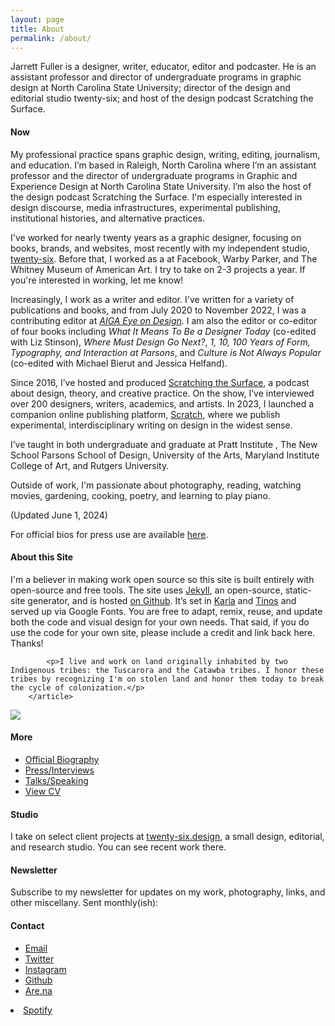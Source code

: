 ```yaml
---
layout: page
title: About
permalink: /about/
---
```


<div class="about-intro"><p>Jarrett Fuller is a designer, writer, educator, editor and podcaster. He is an assistant professor and director of undergraduate programs in graphic design at North Carolina State University; director of the design and editorial studio twenty-six; and host of the design podcast Scratching the Surface. </p></div>

<div class="profile">
<div class="text">

<!--
<div class="profile_section">
<h4>Short Biography (100 words)</h4>
<article><p>Jarrett Fuller is a designer, writer, educator, editor and podcaster. He is an assistant professor of graphic design at North Carolina State University; contributing editor at AIGA Eye On Design; director of twenty-six, a multidisciplinary design and editorial studio; and hosts the design podcast Scratching the Surface. He previously worked as a designer at Facebook, Warby Parker, and The Whitney Museum of American Art. He received his BFA in graphic design from Kutztown University and his MFA in graphic design and critical studies from Maryland Institute College of Art.</p>
</article>
</div>
-->

<div class="profile_section">
<h4>Now</h4>
<article><p>My professional practice spans graphic design, writing, editing, journalism, and education. I’m based in Raleigh, North Carolina where I’m an assistant professor and the director of undergraduate programs in Graphic and Experience Design at North Carolina State University. I’m also the host of the design podcast Scratching the Surface. I'm especially interested in design discourse, media infrastructures, experimental publishing, institutional histories, and alternative practices.</p>

<p>I've worked for nearly twenty years as a graphic designer, focusing on books, brands, and websites, most recently with my independent studio, <a href="http://www.twenty-six.design">twenty-six</a>. Before that, I worked as a at Facebook, Warby Parker, and The Whitney Museum of American Art. I try to take on 2-3 projects a year. If you're interested in working, let me know! </p>

<p>Increasingly, I work as a writer and editor. I've written for a variety of publications and books, and from July 2020 to November 2022, I was a contributing editor at <a href="http://eyeondesign.aiga.org"><i>AIGA Eye on Design</i></a>. I am also the editor or co-editor of four books including <i>What It Means To Be a Designer Today</i> (co-edited with Liz Stinson), <i>Where Must Design Go Next?</i>,  <i>1, 10, 100 Years of Form, Typography, and Interaction at Parsons</i>, and <i>Culture is Not Always Popular</i> (co-edited with Michael Bierut and Jessica Helfand). </p>

<p>Since 2016, I’ve hosted and produced <a href="http://www.scratchingthesurface.fm">Scratching the Surface</a>, a podcast about design, theory, and creative practice. On the show, I’ve interviewed over 200 designers, writers, academics, and artists. In 2023, I launched a companion online publishing platform, <a href="http://www.scratchingthesurface.fm/stories">Scratch</a>, where we publish experimental, interdisciplinary writing on design in the widest sense.</p>

<p>I’ve taught in both undergraduate and graduate at Pratt Institute , The New School Parsons School of Design, University of the Arts, Maryland Institute College of Art, and Rutgers University.</p>

<p>Outside of work, I'm passionate about photography, reading, watching movies, gardening, cooking, poetry, and learning to play piano.</p>

<p>(Updated June 1, 2024)</p>

<p> For official bios for press use are available <a href="/about/bios">here</a>.</p>
</article>
</div>

<div class="profile_section">
    <h4>About this Site</h4>
        <article>
            <p>I'm a believer in making work open source so this site is built entirely with open-source and free tools. The site uses <a href="https://jekyllrb.com">Jekyll</a>, an open-source, static-site generator, and is hosted <a href="https://github.com/jarrettfuller/jarrettfuller.github.io">on Github</a>. It’s set in <a href="https://fonts.google.com/specimen/Karla">Karla</a> and <a href="https://fonts.google.com/specimen/Tinos">Tinos</a> and served up via Google Fonts. You are free to adapt, remix, reuse, and update both the code and visual design for your own needs. That said, if you do use the code for your own site, please include a credit and link back here. Thanks!</p>

            <p>I live and work on land originally inhabited by two Indigenous tribes: the Tuscarora and the Catawba tribes. I honor these tribes by recognizing I'm on stolen land and honor them today to break the cycle of colonization.</p>
        </article>
</div>

</div>

<sidebar>
        <img src="/images/jf-portrait-2019.jpg" class="portrait">

<h4>More</h4>
         <p><ul>
            <li><a href="/about/bios">Official Biography</a></li>
        <li><a href="/about/press">Press/Interviews</a></li>
            <li><a href="/about/talks">Talks/Speaking</a></li>
            <li><a href="https://docs.google.com/document/d/1ZYmCwEPwgzn7XtCpVJmmxTG15Z5Ws38lkGUUVfoHmPo/edit?usp=sharing">View CV</a></li>
                    </ul>
                </p>

<h4>Studio</h4>
                <p>I take on select client projects at <a href="http://twenty-six.design">twenty-six.design</a>, a small design, editorial, and research studio. You can see recent work there.
                    </p>

<h4>Newsletter</h4>
<p>Subscribe to my newsletter for updates on my work, photography, links, and other miscellany. Sent monthly(ish):</p>

<div id="custom-substack-embed"></div>

<script>
  window.CustomSubstackWidget = {
    substackUrl: "jarrettfuller.substack.com",
    placeholder: "example@gmail.com",
    buttonText: "Subscribe",
    theme: "custom",
    colors: {
      primary: "#000000",
      input: "#FFFFFF",
      email: "#000000",
      text: "#FFFFFF",
    }
  };
</script>
<script src="https://substackapi.com/widget.js" async></script>



<!--
<form
  action="https://buttondown.email/api/emails/embed-subscribe/jarrettfuller"
  method="post"
  target="popupwindow"
  onsubmit="window.open('https://buttondown.email/jarrettfuller', 'popupwindow')"
  class="embeddable-buttondown-form"
>
  <input type="email" name="email" id="bd-email">
  <input type="hidden" value="1" name="embed">
  <input type="submit" value="Subscribe">
  <p>
  </p>
</form>
-->


<h4>Contact</h4>
        <p><ul>
            <li><a href="mailto:jarrettfuller@gmail.com">Email</a></li>
            <li><a href="http://www.twitter.com/jarrettfuller">Twitter</a></li>
            <li><a href="http://www.instagram.com/jarrettfuller">Instagram</a></li>
            <li><a href="https://github.com/jarrettfuller">Github</a></li><li><a href="https://are.na/jarrett-fuller">Are.na</a></li></ul>
<!--                                        <li><a href="https://www.flickr.com/photos/jarrettfuller/">Flickr</a></li>-->
            <li><a href="https://open.spotify.com/user/jarrettfuller">Spotify</a></li>
                    </p>


</sidebar>
</div>
